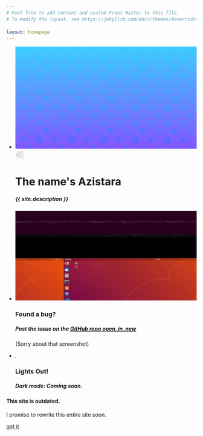 ```yaml
---
# Feel free to add content and custom Front Matter to this file.
# To modify the layout, see https://jekyllrb.com/docs/themes/#overriding-theme-defaults

layout: homepage
---
```


<div class="slider home-slider">
    <ul class="slides">
        <li>
            <img class="slider-bkg" src="assets/img/bkg2.png">
            <div class="hp-caption caption left-align">
                <img class="circle responsive-img pfp" src="/assets/img/pfp.png" width="25">
                <h1 class="hdwrite">The name's Azistara</h1>
                <h5 class="light grey-text text-lighten-3">{{ site.description }}</h5>
            </div>
        </li>
        <li>
            <img class="slider-bkg" src="assets/img/bug.png">
            <div class="hp-caption caption left-align">
                <h3>Found a bug?</h3>
                <h5 class="light grey-text text-lighten-3">Post the issue on the
                <a href="https://github.com/Azistara/azistara.github.io"  target="_blank" class="-lightblue-text lighten-3">GitHub repo <i class="material-icons">open_in_new</i></a></h5>
                <p class="light grey-text text-lighten-4">(Sorry about that screenshot)</p>
            </div>
        </li>
        <li>
            <img class="slider-bkg" src="assets/img/blackPixel.png">
            <div class="hp-caption caption right-align">
                <h3 class="light grey-text text-darken-3">Lights Out!</h3>
                <h5 class="light grey-text text-darken-3">Dark mode: Coming soon.</h5>
            </div>
        </li>
    </ul>
</div>

<div id="notice1" class="modal bottom-sheet">
    <div class="modal-content">
      <h4>This site is outdated.</h4>
      <p>
        I promise to rewrite this entire site soon.
        </p>
    </div>
    <div class="modal-footer">
      <a href="#!" class="modal-close waves-effect waves-teal btn-flat">got it</a>
    </div>
  </div>

<script>
    document.addEventListener('DOMContentLoaded', function() {
        var auto = window.innerHeight;
        var elems = document.querySelectorAll('.slider','.modal');
        //Initialize Slider
        var instances = M.Slider.init(elems, {
            duration:1000,
            height:auto,
            indicators:false,
            interval:5000,
        });
        //var dialog = document.getElementById('notice1');
        //var dlg = M.Modal.init(dialog, {
        //    dismissible:false,
        //    });
        //dlg.open();
    });
</script>
 
